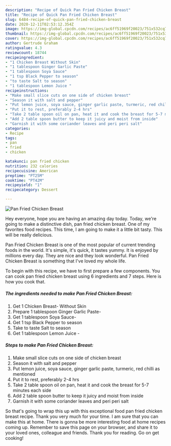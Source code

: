 ```yaml
---
description: "Recipe of Quick Pan Fried Chicken Breast"
title: "Recipe of Quick Pan Fried Chicken Breast"
slug: 6484-recipe-of-quick-pan-fried-chicken-breast
date: 2020-12-11T02:53:12.354Z
image: https://img-global.cpcdn.com/recipes/ac6ff51969f20023/751x532cq70/pan-fried-chicken-breast-recipe-main-photo.jpg
thumbnail: https://img-global.cpcdn.com/recipes/ac6ff51969f20023/751x532cq70/pan-fried-chicken-breast-recipe-main-photo.jpg
cover: https://img-global.cpcdn.com/recipes/ac6ff51969f20023/751x532cq70/pan-fried-chicken-breast-recipe-main-photo.jpg
author: Gertrude Graham
ratingvalue: 4.3
reviewcount: 18744
recipeingredient:
- "1 Chicken Breast Without Skin"
- "1 tablespoon Ginger Garlic Paste"
- "1 tablespoon Soya Sauce"
- "1 tsp Black Pepper to season"
- "to taste Salt to season"
- "1 tablespoon Lemon Juice "
recipeinstructions:
- "Make small slice cuts on one side of chicken breast"
- "Season it with salt and pepper"
- "Put lemon juice, soya sauce, ginger garlic paste, turmeric, red chilli as mentioned"
- "Put it to rest, preferably 2-4 hrs"
- "Take 2 table spoon oil on pan, heat it and cook the breast for 5-7 minutes each side"
- "Add 2 table spoon butter to keep it juicy and moist from inside"
- "Garnish it with some coriander leaves and peri peri salt"
categories:
- Recipe
tags:
- pan
- fried
- chicken

katakunci: pan fried chicken 
nutrition: 232 calories
recipecuisine: American
preptime: "PT25M"
cooktime: "PT42M"
recipeyield: "1"
recipecategory: Dessert

---
```



![Pan Fried Chicken Breast](https://img-global.cpcdn.com/recipes/ac6ff51969f20023/751x532cq70/pan-fried-chicken-breast-recipe-main-photo.jpg)

Hey everyone, hope you are having an amazing day today. Today, we're going to make a distinctive dish, pan fried chicken breast. One of my favorites food recipes. This time, I am going to make it a little bit tasty. This will be really delicious.

Pan Fried Chicken Breast is one of the most popular of current trending foods in the world. It's simple, it's quick, it tastes yummy. It is enjoyed by millions every day. They are nice and they look wonderful. Pan Fried Chicken Breast is something that I've loved my whole life.




To begin with this recipe, we have to first prepare a few components. You can cook pan fried chicken breast using 6 ingredients and 7 steps. Here is how you cook that.

<!--inarticleads1-->

##### The ingredients needed to make Pan Fried Chicken Breast:

1. Get 1 Chicken Breast- Without Skin
1. Prepare 1 tablespoon Ginger Garlic Paste-
1. Get 1 tablespoon Soya Sauce-
1. Get 1 tsp Black Pepper to season
1. Take to taste Salt to season
1. Get 1 tablespoon Lemon Juice -




<!--inarticleads2-->

##### Steps to make Pan Fried Chicken Breast:

1. Make small slice cuts on one side of chicken breast
1. Season it with salt and pepper
1. Put lemon juice, soya sauce, ginger garlic paste, turmeric, red chilli as mentioned
1. Put it to rest, preferably 2-4 hrs
1. Take 2 table spoon oil on pan, heat it and cook the breast for 5-7 minutes each side
1. Add 2 table spoon butter to keep it juicy and moist from inside
1. Garnish it with some coriander leaves and peri peri salt




So that's going to wrap this up with this exceptional food pan fried chicken breast recipe. Thank you very much for your time. I am sure that you can make this at home. There is gonna be more interesting food at home recipes coming up. Remember to save this page on your browser, and share it to your loved ones, colleague and friends. Thank you for reading. Go on get cooking!
